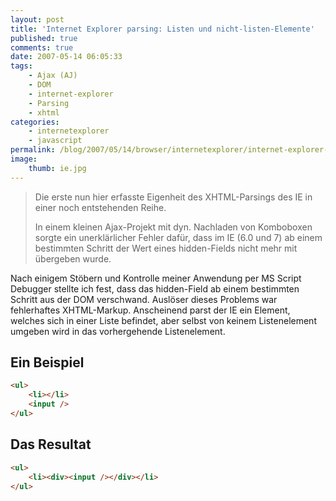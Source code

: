 ```yaml
---
layout: post
title: 'Internet Explorer parsing: Listen und nicht-listen-Elemente'
published: true
comments: true
date: 2007-05-14 06:05:33
tags:
    - Ajax (AJ)
    - DOM
    - internet-explorer
    - Parsing
    - xhtml
categories:
    - internetexplorer
    - javascript
permalink: /blog/2007/05/14/browser/internetexplorer/internet-explorer-parsing-1-listen-und-nicht-listen-elemente
image:
    thumb: ie.jpg
---
```

> Die erste nun hier erfasste Eigenheit des XHTML-Parsings des IE in einer noch entstehenden Reihe.
> 
> In einem kleinen Ajax-Projekt mit dyn. Nachladen von Komboboxen sorgte ein unerklärlicher Fehler dafür, dass im IE (6.0 und 7) ab einem bestimmten Schritt der Wert eines hidden-Fields nicht mehr mit übergeben wurde.

Nach einigem Stöbern und Kontrolle meiner Anwendung per MS Script Debugger stellte ich fest, dass das hidden-Field ab einem bestimmten Schritt aus der DOM verschwand. Auslöser dieses Problems war fehlerhaftes XHTML-Markup. Anscheinend parst der IE ein Element, welches sich in einer Liste befindet, aber selbst von keinem Listenelement umgeben wird in das vorhergehende Listenelement.

## Ein Beispiel

```html
<ul>
    <li></li>
    <input />
</ul>
```

## Das Resultat

```html
<ul>
    <li><div><input /></div></li>
</ul>
```